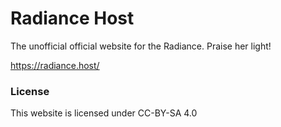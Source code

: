# Radiance Host

The unofficial official website for the Radiance. Praise her light!

https://radiance.host/

### License
This website is licensed under CC-BY-SA 4.0
